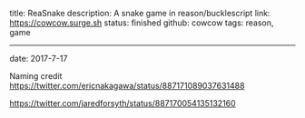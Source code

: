 title: ReaSnake
description: A snake game in reason/bucklescript
link: https://cowcow.surge.sh
status: finished
github: cowcow
tags: reason, game

---
date: 2017-7-17

Naming credit https://twitter.com/ericnakagawa/status/887171089037631488

https://twitter.com/jaredforsyth/status/887170054135132160
